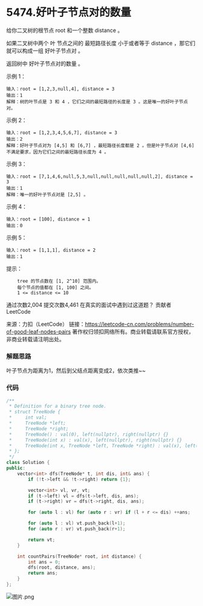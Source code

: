 # 5474.好叶子节点对的数量

给你二叉树的根节点 root 和一个整数 distance 。

如果二叉树中两个 叶 节点之间的 最短路径长度 小于或者等于 distance ，那它们就可以构成一组 好叶子节点对 。

返回树中 好叶子节点对的数量 。



示例 1：


```
输入：root = [1,2,3,null,4], distance = 3
输出：1
解释：树的叶节点是 3 和 4 ，它们之间的最短路径的长度是 3 。这是唯一的好叶子节点对。
```
示例 2：
```
输入：root = [1,2,3,4,5,6,7], distance = 3
输出：2
解释：好叶子节点对为 [4,5] 和 [6,7] ，最短路径长度都是 2 。但是叶子节点对 [4,6] 不满足要求，因为它们之间的最短路径长度为 4 。
```
示例 3：
```
输入：root = [7,1,4,6,null,5,3,null,null,null,null,null,2], distance = 3
输出：1
解释：唯一的好叶子节点对是 [2,5] 。
```
示例 4：
```
输入：root = [100], distance = 1
输出：0
```
示例 5：
```
输入：root = [1,1,1], distance = 2
输出：1
```


提示：
```
    tree 的节点数在 [1, 2^10] 范围内。
    每个节点的值都在 [1, 100] 之间。
    1 <= distance <= 10
```
通过次数2,004
提交次数4,461
在真实的面试中遇到过这道题？
贡献者
LeetCode


来源：力扣（LeetCode）
链接：https://leetcode-cn.com/problems/number-of-good-leaf-nodes-pairs
著作权归领扣网络所有。商业转载请联系官方授权，非商业转载请注明出处。

### 解题思路
叶子节点为距离为1，然后到父结点距离变成2，依次类推~~

### 代码

```cpp
/**
 * Definition for a binary tree node.
 * struct TreeNode {
 *     int val;
 *     TreeNode *left;
 *     TreeNode *right;
 *     TreeNode() : val(0), left(nullptr), right(nullptr) {}
 *     TreeNode(int x) : val(x), left(nullptr), right(nullptr) {}
 *     TreeNode(int x, TreeNode *left, TreeNode *right) : val(x), left(left), right(right) {}
 * };
 */
class Solution {
public:
    vector<int> dfs(TreeNode* t, int dis, int& ans) {
        if (!t->left && !t->right) return {1};

        vector<int> vl, vr, vt;
        if (t->left) vl = dfs(t->left, dis, ans);
        if (t->right) vr = dfs(t->right, dis, ans);

        for (auto l : vl) for (auto r : vr) if (l + r <= dis) ++ans;

        for (auto l : vl) vt.push_back(l+1);
        for (auto r : vr) vt.push_back(r+1);

        return vt;
    }

    int countPairs(TreeNode* root, int distance) {
        int ans = 0;
        dfs(root, distance, ans);
        return ans;
    }
};
```

![图片.png](https://pic.leetcode-cn.com/c1c6968a93ba9afdade77cd4945525ce006f8ef033fcd9cabc6bfe01f12ed618-%E5%9B%BE%E7%89%87.png)
